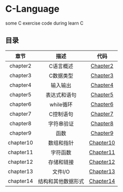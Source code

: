 # C-Language
some C exercise code during learn C
## 目录
| 章节 |  描述  |  代码  |
|:------:|:-------:|:----------:|
| chapter2 | C语言概述  | [Chapter2](Chapter2) |
| chapter3 | C数据类型  |  [Chapter3](Chapter3) |
| chapter4 | 输入输出   |  [Chapter4](Chapter4) |
| chapter5 | 表达式和语句|  [Chapter5](Chapter5) |
| chapter6 | while循环  |  [Chapter6](Chapter6) |
| chapter7 | C控制语句  |  [Chapter7](Chapter7) |
| chapter8 | 字符串验证 |  [Chapter8](Chapter8) |
| chapter9 |  函数      |  [Chapter9](Chapter9) |
| chapter10|  数组和指针|  [Chapter10](Chapter10) |
| chapter11| 字符函数   |  [Chapter11](Chapter11) |
| chapter12| 存储和链接 |  [Chapter12](Chapter12) |
| chapter13|  文件I/O   |  [Chapter13](Chapter13) |
| chapter14| 结构和其他数据形式| [Chapter14](Chapter14)|